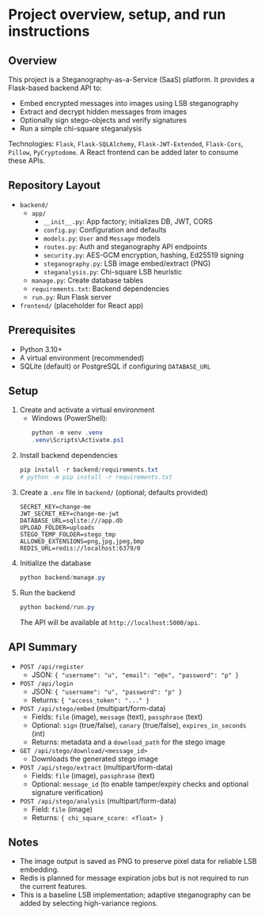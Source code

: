 # Project overview, setup, and run instructions


## Overview
This project is a Steganography-as-a-Service (SaaS) platform. It provides a Flask-based backend API to:
- Embed encrypted messages into images using LSB steganography
- Extract and decrypt hidden messages from images
- Optionally sign stego-objects and verify signatures
- Run a simple chi-square steganalysis

Technologies: `Flask`, `Flask-SQLAlchemy`, `Flask-JWT-Extended`, `Flask-Cors`, `Pillow`, `PyCryptodome`.
A React frontend can be added later to consume these APIs.


## Repository Layout
- `backend/`
  - `app/`
    - `__init__.py`: App factory; initializes DB, JWT, CORS
    - `config.py`: Configuration and defaults
    - `models.py`: `User` and `Message` models
    - `routes.py`: Auth and steganography API endpoints
    - `security.py`: AES-GCM encryption, hashing, Ed25519 signing
    - `steganography.py`: LSB image embed/extract (PNG)
    - `steganalysis.py`: Chi-square LSB heuristic
  - `manage.py`: Create database tables
  - `requirements.txt`: Backend dependencies
  - `run.py`: Run Flask server
- `frontend/` (placeholder for React app)


## Prerequisites
- Python 3.10+
- A virtual environment (recommended)
- SQLite (default) or PostgreSQL if configuring `DATABASE_URL`


## Setup
1. Create and activate a virtual environment
   - Windows (PowerShell):
     ```powershell
     python -m venv .venv
     .venv\Scripts\Activate.ps1
     ```
2. Install backend dependencies
   ```powershell
   pip install -r backend/requirements.txt
   # python -m pip install -r requirements.txt
   ```
3. Create a `.env` file in `backend/` (optional; defaults provided)
   ```env
   SECRET_KEY=change-me
   JWT_SECRET_KEY=change-me-jwt
   DATABASE_URL=sqlite:///app.db
   UPLOAD_FOLDER=uploads
   STEGO_TEMP_FOLDER=stego_tmp
   ALLOWED_EXTENSIONS=png,jpg,jpeg,bmp
   REDIS_URL=redis://localhost:6379/0
   ```
4. Initialize the database
   ```powershell
   python backend/manage.py
   ```
5. Run the backend
   ```powershell
   python backend/run.py
   ```
   The API will be available at `http://localhost:5000/api`.


## API Summary
- `POST /api/register`
  - JSON: `{ "username": "u", "email": "e@x", "password": "p" }`
- `POST /api/login`
  - JSON: `{ "username": "u", "password": "p" }`
  - Returns: `{ "access_token": "..." }`
- `POST /api/stego/embed` (multipart/form-data)
  - Fields: `file` (image), `message` (text), `passphrase` (text)
  - Optional: `sign` (true/false), `canary` (true/false), `expires_in_seconds` (int)
  - Returns: metadata and a `download_path` for the stego image
- `GET /api/stego/download/<message_id>`
  - Downloads the generated stego image
- `POST /api/stego/extract` (multipart/form-data)
  - Fields: `file` (image), `passphrase` (text)
  - Optional: `message_id` (to enable tamper/expiry checks and optional signature verification)
- `POST /api/stego/analysis` (multipart/form-data)
  - Field: `file` (image)
  - Returns: `{ chi_square_score: <float> }`


## Notes
- The image output is saved as PNG to preserve pixel data for reliable LSB embedding.
- Redis is planned for message expiration jobs but is not required to run the current features.
- This is a baseline LSB implementation; adaptive steganography can be added by selecting high-variance regions.
